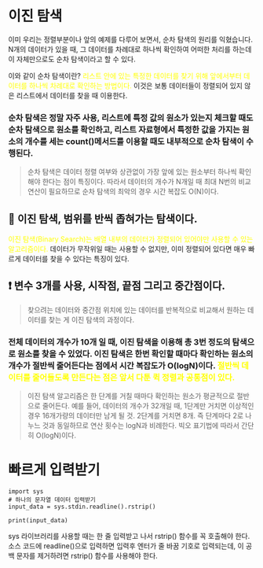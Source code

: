 # 이진 탐색

이미 우리는 정렬부분이나 앞의 예제를 다루어 보면서, 순차 탐색의 원리를 익혔습니다. N개의 데이터가 있을 때, 그 데이터를 차례대로 하나씩 확인하여 어떠한 처리를 하는데 이 자체만으로도 순차 탐색이라고 할 수 있다.

이와 같이 순차 탐색이란? <span style="color:yellow"> 리스트 안에 있는 특정한 데이터를 찾기 위해 앞에서부터 데이터를 하나씩 차례대로 확인하는 방법이다.</span>
이것은 보통 데이터들이 정렬되어 있지 않은 리스트에서 데이터를 찾을 때 이용한다.

### 순차 탐색은 정말 자주 사용, 리스트에 특정 값의 원소가 있는지 체크할 때도 순차 탐색으로 원소를 확인하고, 리스트 자료형에서 특정한 값을 가지는 원소의 개수를 세는 count()메서드를 이용할 때도 내부적으로 순차 탐색이 수행된다.

> 순차 탐색은 데이터 정렬 여부와 상관없이 가장 앞에 있는 원소부터 하나씩 확인해야 한다는 점이 특징이다. 따라서 데이터의 개수가 N개일 때 최대 N번의 비교 연산이 필요하므로 순차 탐색의 최악의 경우 시간 복잡도 O(N)이다.

## 📌 이진 탐색, 범위를 반씩 좁혀가는 탐색이다.

<span style="color:yellow">이진 탐색(Binary Search)는 배열 내부의 데이터가 정렬되어 있어야만 사용할 수 있는 알고리즘이다.</span> 데이터가 무작위일 때는 사용할 수 없지만, 이미 정렬되어 있다면 매우 빠르게 데이터를 찾을 수 있다는 특징이 있다.

## ❗️ 변수 3개를 사용, 시작점, 끝점 그리고 중간점이다.

> 찾으려는 데이터와 중간점 위치에 있는 데이터를 반복적으로 비교해서 원하는 데이터를 찾는 게 이진 탐색의 과정이다.

### 전체 데이터의 개수가 10개 일 때, 이진 탐색을 이용해 총 3번 정도의 탐색으로 원소를 찾을 수 있었다. 이진 탐색은 한번 확인할 때마다 확인하는 원소의 개수가 절반씩 줄어든다는 점에서 시간 복잡도가 O(logN)이다. <span style="color:yellow"> 절반씩 데이터를 줄어들도록 만든다는 점은 앞서 다툰 퀵 정렬과 공통점이 있다.</span>

> 이진 탐색 알고리즘은 한 단계를 거칠 때마다 확인하는 원소가 평균적으로 절반으로 줄어든다. 예를 들어, 데이터의 개수가 32개일 때, 1단계만 거치면 이상적인 경우 16개가량의 데이터만 남게 될 것. 2단계를 거치면 8개. 즉 단계마다 2로 나누느 것과 동일하므로 연산 횟수는 logN과 비례한다. 빅오 표기법에 따라서 간단히 O(logN)이다.

# 빠르게 입력받기

```
import sys
# 하나의 문자열 데이터 입력받기
input_data = sys.stdin.readline().rstrip()

print(input_data)
```

sys 라이브러리를 사용할 때는 한 줄 입력받고 나서 rstrip() 함수를 꼭 호출해야 한다. 소스 코드에 readline()으로 입력하면 입력후 엔터가 줄 바꿈 기호로 입력되는데, 이 공백 문자를 제거하려면 rstrip() 함수를 사용해야 한다.
